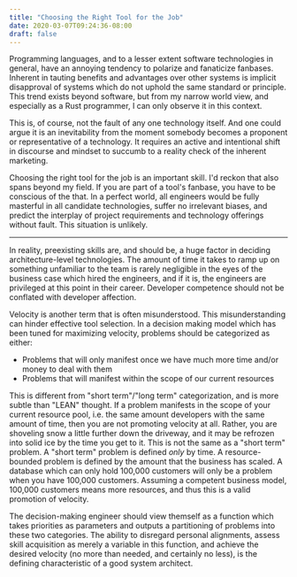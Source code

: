 ```yaml
---
title: "Choosing the Right Tool for the Job"
date: 2020-03-07T09:24:36-08:00
draft: false
---
```


Programming languages, and to a lesser extent software technologies in general, have an annoying tendency to polarize and fanaticize fanbases. Inherent in tauting benefits and advantages over other systems is implicit disapproval of systems which do not uphold the same standard or principle. This trend exists beyond software, but from my narrow world view, and especially as a Rust programmer, I can only observe it in this context. 

This is, of course, not the fault of any one technology itself. And one could argue it is an inevitability from the moment somebody becomes a proponent or representative of a technology. It requires an active and intentional shift in discourse and mindset to succumb to a reality check of the inherent marketing. 

Choosing the right tool for the job is an important skill. I'd reckon that also spans beyond my field. If you are part of a tool's fanbase, you have to be conscious of the that. In a perfect world, all engineers would be fully masterful in all candidate technologies, suffer no irrelevant biases, and predict the interplay of project requirements and technology offerings without fault.
This situation is unlikely. 
___

In reality, preexisting skills are, and should be, a huge factor in deciding architecture-level technologies. The amount of time it takes to ramp up on something unfamiliar to the team is rarely negligible in the eyes of the business case which hired the engineers, and if it is, the engineers are privileged at this point in their career. Developer competence should not be conflated with developer affection.

Velocity is another term that is often misunderstood. This misunderstanding can hinder effective tool selection. In a decision making model which has been tuned for maximizing velocity, problems should be categorized as either:

- Problems that will only manifest once we have much more time and/or money to deal with them
- Problems that will manifest within the scope of our current resources

This is different from "short term"/"long term" categorization, and is more subtle than "LEAN" thought. If a problem manifests in the scope of your current resource pool, i.e. the same amount developers with the same amount of time, then you are not promoting velocity at all. Rather, you are shoveling snow a little further down the driveway, and it may be refrozen into solid ice by the time you get to it. This is not the same as a "short term" problem. A "short term" problem is defined _only_ by time. A resource-bounded problem is defined by the amount that the business has scaled. A database which can only hold 100,000 customers will only be a problem when you have 100,000 customers. Assuming a competent business model, 100,000 customers means more resources, and thus this is a valid promotion of velocity.

The decision-making engineer should view themself as a function which takes priorities as parameters and outputs a partitioning of problems into these two categories. The ability to disregard personal alignments, assess skill acquisition as merely a variable in this function, and achieve the desired velocity (no more than needed, and certainly no less), is the defining characteristic of a good system architect.

